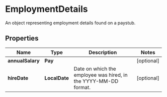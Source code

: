 

# EmploymentDetails

An object representing employment details found on a paystub.

## Properties

| Name | Type | Description | Notes |
|------------ | ------------- | ------------- | -------------|
|**annualSalary** | **Pay** |  |  [optional] |
|**hireDate** | **LocalDate** | Date on which the employee was hired, in the YYYY-MM-DD format. |  [optional] |



